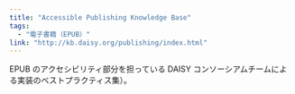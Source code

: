 ```yaml
---
title: "Accessible Publishing Knowledge Base"
tags:
  - "電子書籍（EPUB）"
link: "http://kb.daisy.org/publishing/index.html"
---
```


EPUB のアクセシビリティ部分を担っている DAISY コンソーシアムチームによる実装のベストプラクティス集）。
